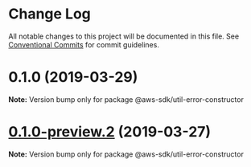 # Change Log

All notable changes to this project will be documented in this file.
See [Conventional Commits](https://conventionalcommits.org) for commit guidelines.

# 0.1.0 (2019-03-29)

**Note:** Version bump only for package @aws-sdk/util-error-constructor





# [0.1.0-preview.2](https://github.com/aws/aws-sdk-js-v3/compare/@aws-sdk/util-error-constructor@0.1.0-preview.1...@aws-sdk/util-error-constructor@0.1.0-preview.2) (2019-03-27)

**Note:** Version bump only for package @aws-sdk/util-error-constructor
